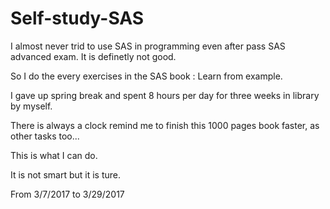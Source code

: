 # Self-study-SAS

I almost never trid to use SAS in programming even after pass SAS advanced exam. It is definetly not good.

So I do the every exercises in the SAS book : Learn from example. 

I gave up spring break and spent 8 hours per day for three weeks in library by myself. 

There is always a clock remind me to finish this 1000 pages book faster, as other tasks too...

This is what I can do.

It is not smart but it is ture.

From 3/7/2017 to 3/29/2017

